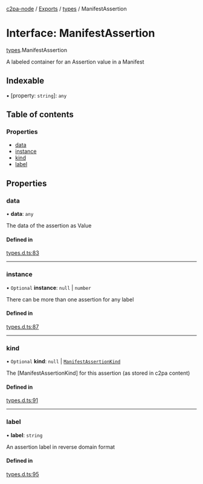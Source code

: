 [c2pa-node](../README.md) / [Exports](../modules.md) / [types](../modules/types.md) / ManifestAssertion

# Interface: ManifestAssertion

[types](../modules/types.md).ManifestAssertion

A labeled container for an Assertion value in a Manifest

## Indexable

▪ [property: `string`]: `any`

## Table of contents

### Properties

- [data](types.ManifestAssertion.md#data)
- [instance](types.ManifestAssertion.md#instance)
- [kind](types.ManifestAssertion.md#kind)
- [label](types.ManifestAssertion.md#label)

## Properties

### data

• **data**: `any`

The data of the assertion as Value

#### Defined in

[types.d.ts:83](https://github.com/contentauth/c2pa-node/blob/46975b6/js-src/types.d.ts#L83)

___

### instance

• `Optional` **instance**: ``null`` \| `number`

There can be more than one assertion for any label

#### Defined in

[types.d.ts:87](https://github.com/contentauth/c2pa-node/blob/46975b6/js-src/types.d.ts#L87)

___

### kind

• `Optional` **kind**: ``null`` \| [`ManifestAssertionKind`](../enums/types.ManifestAssertionKind.md)

The [ManifestAssertionKind] for this assertion (as stored in c2pa content)

#### Defined in

[types.d.ts:91](https://github.com/contentauth/c2pa-node/blob/46975b6/js-src/types.d.ts#L91)

___

### label

• **label**: `string`

An assertion label in reverse domain format

#### Defined in

[types.d.ts:95](https://github.com/contentauth/c2pa-node/blob/46975b6/js-src/types.d.ts#L95)
